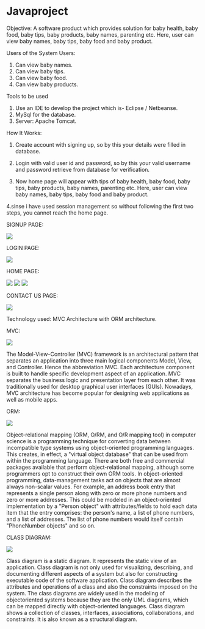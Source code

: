 # Javaproject
Objective:
A software product which provides solution for baby health, baby food, baby tips, baby products, baby names, parenting etc. Here, user can view baby names, baby tips, baby food and baby product.

Users of the System
 Users:
1.	Can view baby names.
2.	Can view baby tips.
3.	Can view baby food.
4.	Can view baby products.

Tools to be used
1.	Use an IDE to develop the project which is- Eclipse / Netbeanse.
2.	MySql for the database.
3.	Server: Apache Tomcat.

How It Works:
1.	Create account with signing up, so by this your details were filled in database.

2.	Login with valid user id and password, so by this your valid username and password retrieve from database for verification.

3.	Now home page will appear with tips of baby health, baby food, baby tips, baby products, baby names, parenting etc. Here, user can view baby names, baby tips, baby food and baby product.

4.sinse i have used session management so without following the first two steps, you cannot reach the home page.

SIGNUP PAGE:

![](untitled6.png)

LOGIN PAGE:

![](untitled1.png)

HOME PAGE:

![](untitled2.png)
![](untitled3.png)
![](untitled4.png)

CONTACT US PAGE:

![](untitled5.png)

Technology used:
MVC Architecture with ORM architecture.

MVC:

![](Untitled.png)

The Model-View-Controller (MVC) framework is an architectural pattern that separates an application into three main logical components Model, View, and Controller. Hence the abbreviation MVC. Each architecture component is built to handle specific development aspect of an application. MVC separates the business logic and presentation layer from each other. It was traditionally used for desktop graphical user interfaces (GUIs). Nowadays, MVC architecture has become popular for designing web applications as well as mobile apps.

ORM:

![](BabyCare/orm.jfif)

Object-relational mapping (ORM, O/RM, and O/R mapping tool) in computer science is a programming technique for converting data between incompatible type systems using object-oriented programming languages. This creates, in effect, a "virtual object database" that can be used from within the programming language. There are both free and commercial packages available that perform object-relational mapping, although some programmers opt to construct their own ORM tools.
In object-oriented programming, data-management tasks act on objects that are almost always non-scalar values. For example, an address book entry that represents a single person along with zero or more phone numbers and zero or more addresses. This could be modeled in an object-oriented implementation by a "Person object" with attributes/fields to hold each data item that the entry comprises: the person's name, a list of phone numbers, and a list of addresses. The list of phone numbers would itself contain "PhoneNumber objects" and so on. 

CLASS DIAGRAM:

![](BabyCare/BabyCareClassDiag.png)

Class diagram is a static diagram. It represents the static view of an application. Class diagram is not only used for visualizing, describing, and documenting different aspects of a system but also for constructing executable code of the software application.
Class diagram describes the attributes and operations of a class and also the constraints imposed on the system. The class diagrams are widely used in the modeling of objectoriented systems because they are the only UML diagrams, which can be mapped directly with object-oriented languages.
Class diagram shows a collection of classes, interfaces, associations, collaborations, and constraints. It is also known as a structural diagram.
